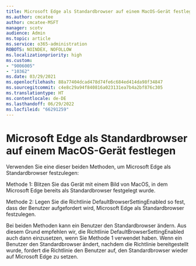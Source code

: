 ```yaml
---
title: Microsoft Edge als Standardbrowser auf einem MacOS-Gerät festlegen
ms.author: cmcatee
author: cmcatee-MSFT
manager: scotv
audience: Admin
ms.topic: article
ms.service: o365-administration
ROBOTS: NOINDEX, NOFOLLOW
ms.localizationpriority: high
ms.custom:
- "9006005"
- "10362"
ms.date: 03/29/2021
ms.openlocfilehash: 88a77404dcad478d74fe6c684ed414da98f34847
ms.sourcegitcommit: c4e8c29a94f840816a023131ea7b4a2bf876c305
ms.translationtype: HT
ms.contentlocale: de-DE
ms.lasthandoff: 06/29/2022
ms.locfileid: "66291259"
---
```

# <a name="set-microsoft-edge-as-the-default-browser-on-a-macos-device"></a>Microsoft Edge als Standardbrowser auf einem MacOS-Gerät festlegen

Verwenden Sie eine dieser beiden Methoden, um Microsoft Edge als Standardbrowser festzulegen:

Methode 1: Blitzen Sie das Gerät mit einem Bild von MacOS, in dem Microsoft Edge bereits als Standardbrowser festgelegt wurde.

Methode 2: Legen Sie die Richtlinie DefaultBrowserSettingEnabled so fest, dass der Benutzer aufgefordert wird, Microsoft Edge als Standardbrowser festzulegen.

Bei beiden Methoden kann ein Benutzer den Standardbrowser ändern. Aus diesem Grund empfehlen wir, die Richtlinie DefaultBrowserSettingEnabled auch dann einzusetzen, wenn Sie Methode 1 verwendet haben. Wenn ein Benutzer den Standardbrowser ändert, nachdem die Richtlinie bereitgestellt wurde, fordert die Richtlinie den Benutzer auf, den Standardbrowser wieder auf Microsoft Edge zu setzen.

